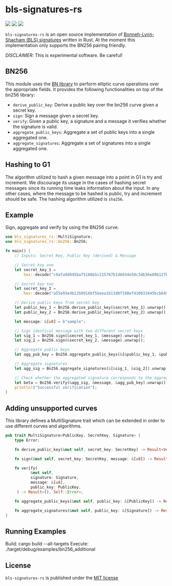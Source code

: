 # bls-signatures-rs
[![](https://img.shields.io/crates/v/bls-signatures-rs.svg)](https://crates.io/crates/bls-signatures-rs) [![](https://docs.rs/bls-signatures-rs/badge.svg)](https://docs.rs/bls-signatures-rs) [![](https://travis-ci.com/witnet/bls-signatures-rs.svg?branch=master)](https://travis-ci.com/witnet/bls-signatures-rs)

`bls-signatures-rs` is an open source implementation of [Bonneh-Lynn-Shacham (BLS) signatures](https://en.wikipedia.org/wiki/Boneh%E2%80%93Lynn%E2%80%93Shacham) written in Rust. At the moment this implementation only supports the BN256 pairing friendly.

_DISCLAIMER_: This is experimental software. Be careful!

## BN256

This module uses the [BN library](https://github.com/paritytech/bn) to perform elliptic curve operations over the appropriate fields. It provides the following functionalities on top of the bn256 library:

* `derive_public_key`: Derive a public key over the bn256 curve given a secret key.
* `sign`: Sign a message given a secret key.
* `verify`: Given a public key, a signature and a message it verifies whether the signature is valid.
* `aggregate_public_keys`: Aggregate a set of public keys into a single aggregated one.
* `aggregate_signatures`: Aggregate a set of signatures into a single aggregated one.

## Hashing to G1

The algorithm utilized to hash a given message into a point in G1 is try and increment. We discourage its usage in the cases of hashing secret messages since its running time leaks information about the input.
 In any other cases, where the message to be hashed is public, try and increment should be safe. The hashing algorithm utilized is `sha256`.

## Example

Sign, aggregate and verify by using the BN256 curve:

```rust
use bls_signatures_rs::MultiSignature;
use bls_signatures_rs::bn256::Bn256;

fn main() {
    // Inputs: Secret Key, Public Key (derived) & Message

    // Secret key one
    let secret_key_1 =
        hex::decode("c9afa9d845ba75166b5c215767b1d6934e50c3db36e89b127b8a622b120f6721").unwrap();

    // Secret key two
    let secret_key_2 =
        hex::decode("a55e93edb1350916bf5beea1b13d8f198ef410033445bcb645b65be5432722f1").unwrap();

    // Derive public keys from secret key
    let public_key_1 = Bn256.derive_public_key(&secret_key_1).unwrap();
    let public_key_2 = Bn256.derive_public_key(&secret_key_2).unwrap();

    let message: &[u8] = b"sample";

    // Sign identical message with two different secret keys
    let sig_1 = Bn256.sign(&secret_key_1, &message).unwrap();
    let sig_2 = Bn256.sign(&secret_key_2, &message).unwrap();

    // Aggregate public keys
    let agg_pub_key = Bn256.aggregate_public_keys(&[&public_key_1, &public_key_2]).unwrap();

    // Aggregate signatures
    let agg_sig = Bn256.aggregate_signatures(&[&sig_1, &sig_2]).unwrap();

    // Check whether the aggregated signature corresponds to the aggregated public key
    let beta = Bn256.verify(&agg_sig, &message, &agg_pub_key).unwrap();
    println!("Successful verification");
}
```

## Adding unsupported curves

This library defines a MultiSignature trait which can be extended in order to use different curves and algorithms.

```rust
pub trait MultiSignature<PublicKey, SecretKey, Signature> {
    type Error;

    fn derive_public_key(&mut self, secret_key: SecretKey) -> Result<Vec<u8>, Self::Error>;

    fn sign(&mut self, secret_key: SecretKey, message: &[u8]) -> Result<Vec<u8>, Self::Error>;

    fn verify(
           &mut self,
           signature: Signature,
           message: &[u8],
           public_key: PublicKey,
     ) -> Result<(), Self::Error>;

    fn aggregate_public_keys(&mut self, public_key: &[PublicKey]) -> Result<Vec<u8>, Self::Error>;

    fn aggregate_signatures(&mut self, public_key: &[Signature]) -> Result<Vec<u8>, Self::Error>;
}
```

## Running Examples ##
Build: cargo build --all-targets 
Execute: ./target/debug/examples/bn256_additional


## License

`bls-signatures-rs` is published under the [MIT license](https://github.com/witnet/bls-signatures-rs/blob/master/LICENSE)
